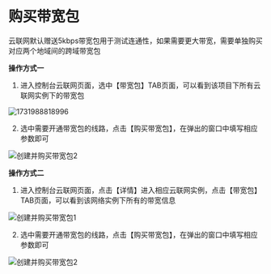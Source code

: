 # 购买带宽包

云联网默认赠送5kbps带宽包用于测试连通性，如果需要更大带宽，需要单独购买对应两个地域间的跨域带宽包

**操作方式一**

1. 进入控制台云联网页面，选中【带宽包】TAB页面，可以看到该项目下所有云联网实例下的带宽包

![1731988818996](D:\ina.li\云联网\20241028\images\购买带宽包1)

2. 选中需要开通带宽包的线路，点击【购买带宽包】，在弹出的窗口中填写相应参数即可

![创建并购买带宽包2](ugn/images/创建并购买带宽包2.png)

**操作方式二**

1. 进入控制台云联网页面，点击【详情】进入相应云联网实例，点击【带宽包】TAB页面，可以看到该网络实例下所有的带宽信息

![创建并购买带宽包1](ugn/images/创建并购买带宽包1.png)

2. 选中需要开通带宽包的线路，点击【购买带宽包】，在弹出的窗口中填写相应参数即可

![创建并购买带宽包2](ugn/images/创建并购买带宽包2.png)